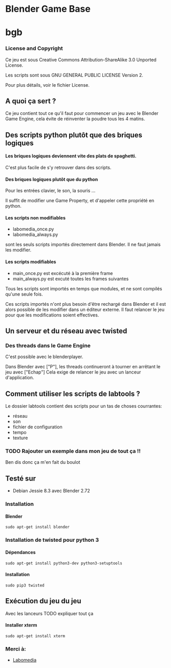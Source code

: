 
# Blender Game Base
# bgb


### License and Copyright

Ce jeu est sous Creative Commons Attribution-ShareAlike 3.0 Unported License.

Les scripts sont sous GNU GENERAL PUBLIC LICENSE Version 2.

Pour plus détails, voir le fichier License.

## A quoi ça sert ?

Ce jeu contient tout ce qu'il faut pour commencer un jeu avec le Blender Game Engine, cela évite de réinventer la poudre tous les 4 matins.

## Des scripts python plutôt que des briques logiques
#### Les briques logiques deviennent vite des plats de spaghetti.

C'est plus facile de s'y retrouver dans des scripts.

#### Des briques logiques plutôt que du python

Pour les entrées clavier, le son, la souris ...

Il suffit de modifier une Game Property, et d'appeler cette propriété en python.

#### Les scripts non modifiables

* labomedia_once.py
* labomedia_always.py

sont les seuls scripts importés directement dans Blender.
Il ne faut jamais les modifier.

#### Les scripts modifiables

* main_once.py est excécuté à la première frame
* main_always.py est excuté toutes les frames suivantes

Tous les scripts sont importés en temps que modules, et ne sont compilés qu'une seule fois.

Ces scripts importés n'ont plus besoin d'être rechargé dans Blender et il est alors possible de les modifier dans un éditeur externe. Il faut relancer le jeu pour que les modifications soient effectives.

## Un serveur et du réseau avec twisted

### Des threads dans le Game Engine
C'est possible avec le blenderplayer.

Dans Blender avec ["P"], les threads continueront à tourner en arrêtant le jeu avec ["Echap"]
Cela exige de relancer le jeu avec un lanceur d'application.

## Comment utiliser les scripts de labtools ?
Le dossier labtools contient des scripts pour un tas de choses courrantes:

* réseau
* son
* fichier de configuration
* tempo
* texture

### TODO Rajouter un exemple dans mon jeu de tout ça !!

Ben dis donc ça m'en fait du boulot

## Testé sur
* Debian Jessie 8.3 avec Blender 2.72

### Installation
#### Blender
~~~text
sudo apt-get install blender
~~~

### Installation de twisted pour python 3
#### Dépendances
~~~text
sudo apt-get install python3-dev python3-setuptools
~~~

#### Installation
~~~text
sudo pip3 twisted
~~~

## Exécution du jeu du jeu
Avec les lanceurs TODO expliquer tout ça

#### Installer xterm
~~~text
sudo apt-get install xterm
~~~

### Merci à:

* [Labomedia]( https://labomedia.org/)


